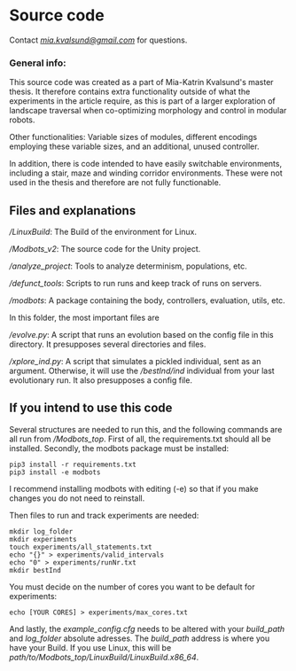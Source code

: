 # Source code

Contact *mia.kvalsund@gmail.com* for questions.  

### General info:

This source code was created as a part of Mia-Katrin Kvalsund's master thesis.
It therefore contains extra functionality outside of what the experiments in the
article require, as this is part of a larger exploration of landscape traversal
when co-optimizing morphology and control in modular robots.

Other functionalities: Variable sizes of modules, different encodings employing
these variable sizes, and an additional, unused controller.

In addition, there is code intended to have easily switchable
environments, including a stair, maze and winding corridor environments. These
were not used in the thesis and therefore are not fully functionable.

## Files and explanations

*/LinuxBuild*: The Build of the environment for Linux.

*/Modbots_v2*: The source code for the Unity project.

*/analyze_project*: Tools to analyze determinism, populations, etc.

*/defunct_tools*: Scripts to run runs and keep track of runs on servers.

*/modbots*: A package containing the body, controllers, evaluation, utils, etc.

In this folder, the most important files are

*/evolve.py*: A script that runs an evolution based on the config file in this directory.
It presupposes several directories and files.

*/xplore_ind.py*: A script that simulates a pickled individual, sent as an argument. Otherwise,
it will use the */bestInd/ind* individual from your last evolutionary run. It also presupposes
a config file.

## If you intend to use this code

Several structures are needed to run this, and the following commands are all run
from */Modbots_top*. First of all, the requirements.txt should all be installed.
Secondly, the modbots package must be installed:

```
pip3 install -r requirements.txt
pip3 install -e modbots
```

I recommend installing modbots with editing (-e) so that if you make changes you
do not need to reinstall.

Then files to run and track experiments are needed:

```
mkdir log_folder
mkdir experiments
touch experiments/all_statements.txt
echo "{}" > experiments/valid_intervals
echo "0" > experiments/runNr.txt
mkdir bestInd
```

You must decide on the number of cores you want to be default for
experiments:

```
echo [YOUR CORES] > experiments/max_cores.txt
```

And lastly, the *example_config.cfg* needs to be altered with your *build_path* and
*log_folder* absolute adresses. The *build_path* address is where you have your
Build. If you use Linux, this will be
*path/to/Modbots_top/LinuxBuild/LinuxBuild.x86_64*.
